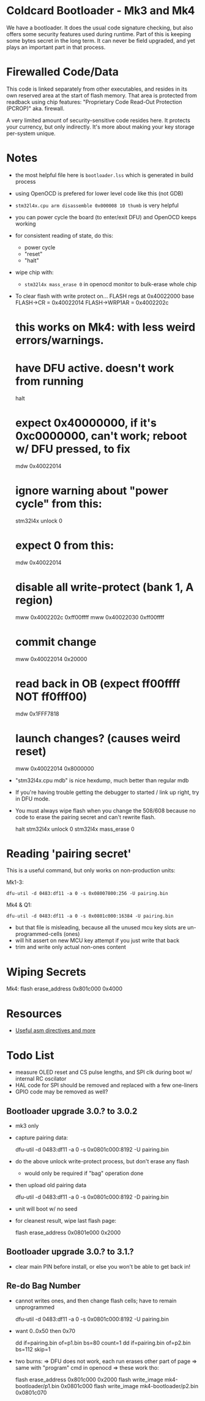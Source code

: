 # Coldcard Bootloader - Mk3 and Mk4

We have a bootloader. It does the usual code signature checking, but also offers
some security features used during runtime. Part of this is keeping some bytes
secret in the long term. It can never be field upgraded, and yet plays an
important part in that process.

# Firewalled Code/Data

This code is linked separately from other executables, and resides in its own
reserved area at the start of flash memory. That area is protected from readback
using chip features: "Proprietary Code Read-Out Protection (PCROP)" aka. firewall.

A very limited amount of security-sensitive code resides here. It
protects your currency, but only indirectly. It's more about making
your key storage per-system unique.

# Notes

- the most helpful file here is `bootloader.lss` which is generated in build process

- using OpenOCD is prefered for lower level code like this (not GDB)

- `stm32l4x.cpu arm disassemble 0x000008 10 thumb` is very helpful

- you can power cycle the board (to enter/exit DFU) and OpenOCD keeps working

- for consistent reading of state, do this:
    - power cycle
    - "reset"
    - "halt"

- wipe chip with:
    - ``stm32l4x mass_erase 0`` in openocd monitor to bulk-erase whole chip

- To clear flash with write protect on... FLASH regs at 0x40022000 base
    FLASH->CR = 0x40022014
    FLASH->WRP1AR = 0x4002202c

    # this works on Mk4: with less weird errors/warnings.
    # have DFU active. doesn't work from running
    halt
    # expect 0x40000000, if it's 0xc0000000, can't work; reboot w/ DFU pressed, to fix
    mdw 0x40022014
    # ignore warning about "power cycle" from this:
    stm32l4x unlock 0
    # expect 0 from this:
    mdw 0x40022014
    # disable all write-protect (bank 1, A region)
    mww 0x4002202c 0xff00ffff
    mww 0x40022030 0xff00ffff
    # commit change
    mww 0x40022014 0x20000
    # read back in OB (expect ff00ffff NOT ff0fff00)
    mdw 0x1FFF7818
    # launch changes? (causes weird reset)
    mww 0x40022014 0x8000000

- "stm32l4x.cpu mdb" is nice hexdump, much better than regular mdb

- If you're having trouble getting the debugger to started / link up right, try in DFU mode.

- You must always wipe flash when you change the 508/608 because no code to erase the
  pairing secret and can't rewrite flash.

    halt
    stm32l4x unlock 0
    stm32l4x mass_erase 0

# Reading 'pairing secret'

This is a useful command, but only works on non-production units:

Mk1-3:

    dfu-util -d 0483:df11 -a 0 -s 0x08007800:256 -U pairing.bin

Mk4 & Q1:

    dfu-util -d 0483:df11 -a 0 -s 0x0801c000:16384 -U pairing.bin

- but that file is misleading, because all the unused mcu key slots are un-programmed-cells (ones)
- will hit assert on new MCU key attempt if you just write that back
- trim and write only actual non-ones content

# Wiping Secrets

Mk4:
    flash erase_address 0x801c000 0x4000


# Resources

- [Useful asm directives and more](https://community.arm.com/processors/b/blog/posts/useful-assembler-directives-and-macros-for-the-gnu-assembler)

# Todo List

- measure OLED reset and CS pulse lengths, and SPI clk during boot w/ internal RC oscilator
- HAL code for SPI should be removed and replaced with a few one-liners
- GPIO code may be removed as well?


## Bootloader upgrade 3.0.? to 3.0.2

- mk3 only
- capture pairing data:

    dfu-util -d 0483:df11 -a 0 -s 0x0801c000:8192 -U pairing.bin

- do the above unlock write-protect process, but don't erase any flash
    - would only be required if "bag" operation done

- then upload old pairing data

    dfu-util -d 0483:df11 -a 0 -s 0x0801c000:8192 -D pairing.bin

- unit will boot w/ no seed

- for cleanest result, wipe last flash page:

    flash erase_address 0x0801e000 0x2000

## Bootloader upgrade 3.0.? to 3.1.?

- clear main PIN before install, or else you won't be able to get back in!


## Re-do Bag Number

- cannot writes ones, and then change flash cells; have to remain unprogrammed

    dfu-util -d 0483:df11 -a 0 -s 0x0801c000:8192 -U pairing.bin

- want 0..0x50 then 0x70 

    dd if=pairing.bin of=p1.bin bs=80 count=1
    dd if=pairing.bin of=p2.bin bs=112 skip=1

- two burns:
    => DFU does not work, each run erases other part of page
    => same with "program" cmd in openocd
    => these work tho:

    flash erase_address 0x801c000 0x2000
    flash write_image mk4-bootloader/p1.bin 0x0801c000
    flash write_image mk4-bootloader/p2.bin 0x0801c070


